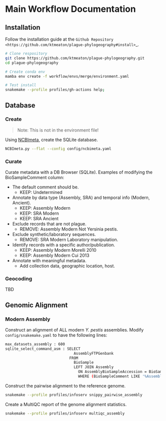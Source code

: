 # Main Workflow Documentation

## Installation

Follow the installation guide at the `Github Repository <https://github.com/ktmeaton/plague-phylogeography#install>`_.

```bash
# Clone respository
git clone https://github.com/ktmeaton/plague-phylogeography.git
cd plague-phylogeography

# Create conda env
mamba env create -f workflow/envs/merge/environment.yaml

# Test install
snakemake --profile profiles/gh-actions help;
```

## Database

### Create

> Note: This is not in the environment file!

Using [NCBImeta](https://github.com/ktmeaton/NCBImeta), create the SQLite database.

```bash
NCBImeta.py --flat --config config/ncbimeta.yaml
```

### Curate

Curate metadata with a DB Browser (SQLite). Examples of modifying the BioSampleComment column:

- The default comment should be.
  - KEEP: Undetermined
- Annotate by data type (Assembly, SRA) and temporal info (Modern, Ancient).
  - KEEP: Assembly Modern
  - KEEP: SRA Modern
  - KEEP: SRA Ancient
- Exclude records that are not plague.
  - REMOVE: Assembly Modern Not Yersinia pestis.
- Exclude synthetic/laboratory sequences.
  - REMOVE: SRA Modern Laboratory manipulation.
- Identify records with a specific author/publication.
  - KEEP: Assembly Modern Morelli 2010
  - KEEP: Assembly Modern Cui 2013
- Annotate with meaningful metadata.
  - Add collection data, geographic location, host.

### Geocoding

TBD

## Genomic Alignment


### Modern Assembly

Construct an alignment of ALL modern *Y. pestis* assemblies. Modify ```config/snakemake.yaml``` to have the following lines:


```bash
max_datasets_assembly : 600
sqlite_select_command_asm : SELECT
                               AssemblyFTPGenbank
                             FROM
                               BioSample
                               LEFT JOIN Assembly
                                 ON AssemblyBioSampleAccession = BioSampleAccession
                                 WHERE (BioSampleComment LIKE '%Assembly%Modern%')
```

Construct the pairwise alignment to the reference genome.

```bash
snakemake --profile profiles/infoserv snippy_pairwise_assembly
```

Create a MultiQC report of the genome alignment statistics.

```bash
snakemake --profile profiles/infoserv multiqc_assembly
```

